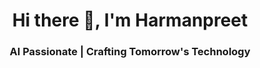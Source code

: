 <h1 align="center">Hi there 👋, I'm Harmanpreet</h1>
<h3 align="center">AI Passionate | Crafting Tomorrow's Technology</h3>


